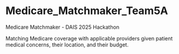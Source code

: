 # Medicare_Matchmaker_Team5A
Medicare Matchmaker - DAIS 2025 Hackathon

Matching Medicare coverage with applicable providers given patient medical concerns, their location, and their budget. 

